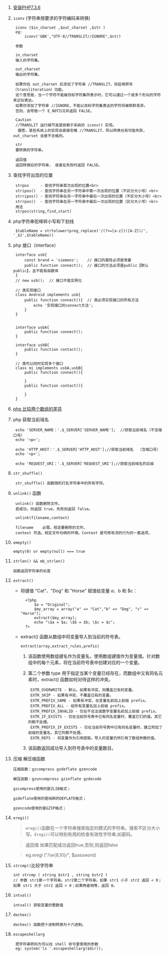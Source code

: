 1. [安装PHP7.3.6](./php/install7.3.6.md)
2. `iconv`  (字符串按要求的字符编码来转换)

		iconv ($in_charset ,$out_charset ,$str )
		eg:
			iconv('GBK',"UTF-8//TRANSLIT//IGNORE",$str)
	
		参数

		in_charset
		输入的字符集。
		
		out_charset
		输出的字符集。
		
		如果你在 out_charset 后添加了字符串 //TRANSLIT，将启用转写（transliteration）功能。
		这个意思是，当一个字符不能被目标字符集所表示时，它可以通过一个或多个形似的字符来近似表达。 
		如果你添加了字符串 //IGNORE，不能以目标字符集表达的字符将被默默丢弃。 
		否则，会导致一个 E_NOTICE并返回 FALSE。
		
		Caution
		//TRANSLIT 运行细节高度依赖于系统的 iconv() 实现。
		 据悉，某些系统上的实现会直接忽略 //TRANSLIT，所以转换也有可能失败，out_charset 会是不合格的。
		
		str
		要转换的字符串。
		
		返回值
		返回转换后的字符串， 或者在失败时返回 FALSE。

3. 查找字符出现的位置

		strpos     - 查找字符串首次出现的位置<br>
		stripos()  - 查找字符串在另一字符串中第一次出现的位置（不区分大小写）<br>
		strripos() - 查找字符串在另一字符串中最后一次出现的位置（不区分大小写）<br>
		strrpos()  - 查找字符串在另一字符串中最后一次出现的位置（区分大小写）<br>
		用法
		strpos(string,find,start)

4. php字符串驼峰转小写和下划线

		$tableName = strtolower(preg_replace('/(?<=[a-z])([A-Z])/', '_$1',$tableName))

5. php 接口（interface）

		interface usb{
		    const brand = 'siemens';    // 接口的属性必须是常量
		    public function connect();  // 接口的方法必须是public【默认public】，且不能有函数体
		}
		// new usb();  // 接口不能实例化
		
		// 类实现接口
		class Android implements usb{
		    public function connect(){  // 类必须实现接口的所有方法
		        echo '实现接口的connect方法';
		    }
		}
		
		
		interface usbA{
		    public function connect();
		}
		
		interface usbB{
		    public function contact();
		}
		
		// 类可以同时实现多个接口
		class mi implements usbA,usbB{
		    public function connect(){
		
		    }
		    public function contact(){
		
		    }
		}
		
6. [php 比较两个数组的差异](./php/array.md)
7. php 获取当前域名

		echo 'SERVER_NAME：'.$_SERVER['SERVER_NAME'];  //获取当前域名（不含端口号）
		echo '<p>';

		echo 'HTTP_HOST：'.$_SERVER['HTTP_HOST'];//获取当前域名  （含端口号）
		echo '<p>';

		echo 'REQUEST_URI：'.$_SERVER['REQUEST_URI'];//获取当前域名的后缀 
		
8. `str_shuffle()`

		str_shuffle() 函数随机打乱字符串中的所有字符。
		
9. `unlink()` 函数

		unlink() 函数删除文件。
		若成功，则返回 true，失败则返回 false。
		
		unlink(filename,context)
		
		filename	必需。规定要删除的文件。
		context	可选。规定文件句柄的环境。Context 是可修改流的行为的一套选项。
		
10. `emepty()`

		empty(0) or empty(null) === true 
	
11. `strlen() && mb_strlen()`

		函数返回字符串的长度

12. `extract()`

	- 将键值 "Cat"、"Dog" 和 "Horse" 赋值给变量 $a、$b 和 $c：
	
			<?php
				$a = "Original";
				$my_array = array("a" => "Cat","b" => "Dog", "c" => "Horse");
				extract($my_array);
				echo "\$a = $a; \$b = $b; \$c = $c";
			?>
			
	- extract() 函数从数组中将变量导入到当前的符号表。
	
		`extract(array,extract_rules,prefix)`
	
		1. 该函数使用数组键名作为变量名，使用数组键值作为变量值。针对数组中的每个元素，将在当前符号表中创建对应的一个变量。
		
		2. 第二个参数 type 用于指定当某个变量已经存在，而数组中又有同名元素时，extract() 函数如何对待这样的冲突。
	
				EXTR_OVERWRITE - 默认。如果有冲突，则覆盖已有的变量。
				EXTR_SKIP - 如果有冲突，不覆盖已有的变量。
				EXTR_PREFIX_SAME - 如果有冲突，在变量名前加上前缀 prefix。
				EXTR_PREFIX_ALL - 给所有变量名加上前缀 prefix。
				EXTR_PREFIX_INVALID - 仅在不合法或数字变量名前加上前缀 prefix。
				EXTR_IF_EXISTS - 仅在当前符号表中已有同名变量时，覆盖它们的值。其它的都不处理。
				EXTR_PREFIX_IF_EXISTS - 仅在当前符号表中已有同名变量时，建立附加了前缀的变量名，其它的都不处理。
				EXTR_REFS - 将变量作为引用提取。导入的变量仍然引用了数组参数的值。
		
		3. 该函数返回成功导入到符号表中的变量数目。
	
13. 压缩 解压缩函数

		压缩函数：gzcompress gzdeflate gzencode
		
		解压函数：gzuncompress gzinflate gzdecode
		
		gzcompress使用的是ZLIB格式；
		
		gzdeflate使用的是纯粹的DEFLATE格式；
		
		gzencode使用的是GZIP格式；
		
14. `eregi()`

	>`eregi()`函数在一个字符串搜索指定的模式的字符串。搜索不区分大小写。`Eregi()`可以特别有用的检查有效性字符串,如密码。
	
	>返回值
	>如果匹配成功返回true,否则,则返回false

	>eg.eregi ("/\w{8,10}/", $password)
	
15. `strcmp()`比较字符串

		int strcmp ( string $str1 , string $str2 )
		// 参数 str1第一个字符串。str2第二个字符串。如果 str1 小于 str2 返回 < 0； 如果 str1 大于 str2 返回 > 0；如果两者相等，返回 0。

16. `intval()`

		intval() 获取变量的整数值
	
17. `dechex()`

		dechex() 函数把十进制转换为十六进制。
		
18. `escapeshellarg` 

		 把字符串转码为可以在 shell 命令里使用的参数
		 eg: system('ls '.escapeshellarg($dir));

